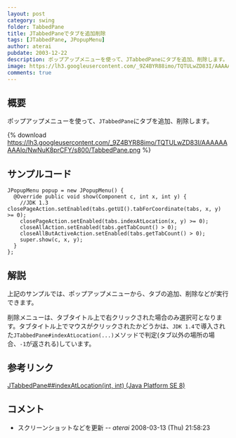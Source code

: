 ```yaml
---
layout: post
category: swing
folder: TabbedPane
title: JTabbedPaneでタブを追加削除
tags: [JTabbedPane, JPopupMenu]
author: aterai
pubdate: 2003-12-22
description: ポップアップメニューを使って、JTabbedPaneにタブを追加、削除します。
image: https://lh3.googleusercontent.com/_9Z4BYR88imo/TQTULwZD83I/AAAAAAAAAlo/NwNuK8prCFY/s800/TabbedPane.png
comments: true
---
```

## 概要
ポップアップメニューを使って、`JTabbedPane`にタブを追加、削除します。

{% download https://lh3.googleusercontent.com/_9Z4BYR88imo/TQTULwZD83I/AAAAAAAAAlo/NwNuK8prCFY/s800/TabbedPane.png %}

## サンプルコード
<pre class="prettyprint"><code>JPopupMenu popup = new JPopupMenu() {
  @Override public void show(Component c, int x, int y) {
    //JDK 1.3 closePageAction.setEnabled(tabs.getUI().tabForCoordinate(tabs, x, y) &gt;= 0);
    closePageAction.setEnabled(tabs.indexAtLocation(x, y) &gt;= 0);
    closeAllAction.setEnabled(tabs.getTabCount() &gt; 0);
    closeAllButActiveAction.setEnabled(tabs.getTabCount() &gt; 0);
    super.show(c, x, y);
  }
};
</code></pre>

## 解説
上記のサンプルでは、ポップアップメニューから、タブの追加、削除などが実行できます。

削除メニューは、タブタイトル上で右クリックされた場合のみ選択可となります。タブタイトル上でマウスがクリックされたかどうかは、`JDK 1.4`で導入された`JTabbedPane#indexAtLocation(...)`メソッドで判定(タブ以外の場所の場合、`-1`が返される)しています。

## 参考リンク
[JTabbedPane##indexAtLocation(int, int) (Java Platform SE 8)](https://docs.oracle.com/javase/jp/8/docs/api/javax/swing/JTabbedPane.html#indexAtLocation-int-int-)

## コメント
- スクリーンショットなどを更新 -- *aterai* 2008-03-13 (Thu) 21:58:23

<!-- dummy comment line for breaking list -->
